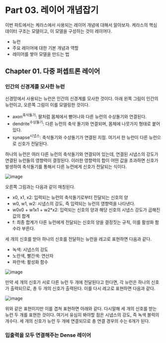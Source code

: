 # Part 03. 레이어 개념잡기

이번 파트에서는 케라스에서 사용되는 레이어 개념에 대해서 알아보자. 
케라스의 핵심 데이터 구조는 모델이고, 이 모델을 구성하는 것이 레이어다. 

- 뉴런
- 주요 레이어에 대한 기본 개념과 역할
- 레이어를 쌓아 모델을 만드는 법



## Chapter 01. 다중 퍼셉트론 레이어



### 인간의 신경계를 모사한 뉴런

신경망에서 사용되는 뉴런은 인간의 신경계를 모사한 것이다.
아래 왼쪽 그림이 인간의 뉴런이고, 오른쪽 그림이 이를 모델링한 것이다.

- axon<sup>축삭돌기</sup>: 팔처럼 몸체에서 뻗어나와 다른 뉴런의 수상돌기와 연결된다.
- dendrite<sup>수상돌기</sup>: 다른 뉴런의 축삭 돌기와 연결되며, 몸체에 나뭇가지 형태로 붙어있다.
- synapse<sup>시냅스</sup>: 축삭돌기와 수상돌기가 연결된 지점. 여기서 한 뉴런이 다른 뉴런으로 신호가 전달된다.



하나의 뉴런은 여러 다른 뉴런의 축삭돌기와 연결되어 있는데, 연결된 시냅스의 강도가 연결된 뉴런들의 영향력이 결정된다.
이러한 영향력의 합이 어떤 값을 초과하면 신호가 발생하여 축삭돌기를 통해서 다른 뉴런에게 신호가 전달되는 식이다.

![image](https://user-images.githubusercontent.com/43429667/80204570-15464600-8664-11ea-920c-b0e156691811.png)

오른쪽 그림과는 다음과 같이 매칭된다. 

- x0, x1, x2: 입력되는 뉴런의 축삭돌기로부터 전달되는 신호의 양
- w0, w1, w2: 시냅스의 강도, 즉 입력되는 뉴런의 영향력을 나타낸다.
- w0x0 + w1x1 + w2*x2: 입력되는 신호의 양과 해당 신호의 시냅스 강도가 곱해진 값의 합계
- f: 최종 합계가 다른 뉴런에게 전달되는 신호의 양을 결정짓는 규칙, 이를 활성화 함수라 부른다.



세 개의 신호를 받아 하나의 신호를 전달하는 뉴런을 레고로 표현하면 다음과 같다.

- 녹색: 시냅스의 강도
- 노란색, 빨간색: 연산자
- 파란색: 활성화 함수



![image](https://user-images.githubusercontent.com/43429667/80204831-8980e980-8664-11ea-818b-0c634752fbda.png)

만약 세 개의 신호가 서로 다른 뉴런 두 개에 전달된다고 한다면, 각 뉴런은 하나의 신호가 출력되므로, 
총 두 개의 신호가 출력된다. 이를 다시 레고로 표현하면 다음과 같다.

![image](https://user-images.githubusercontent.com/43429667/80204981-d1077580-8664-11ea-906c-633707fbf749.png)

위와 같은 표현이지만 이를 겹쳐 표현하면 아래와 같다. 다시말해 세 개의 신호를 받는 뉴런 두 개를 표현한 것이다.
여기서 유심히 봐야할 점은 시냅스의 강도, 즉 녹색 블럭의 개수다. 세 개의 신호가 뉴런 두 개에 연결되므로 총 연결 경우의 수는 6개가 된다.



### 입출력을 모두 연결해주는 Dense 레이어

